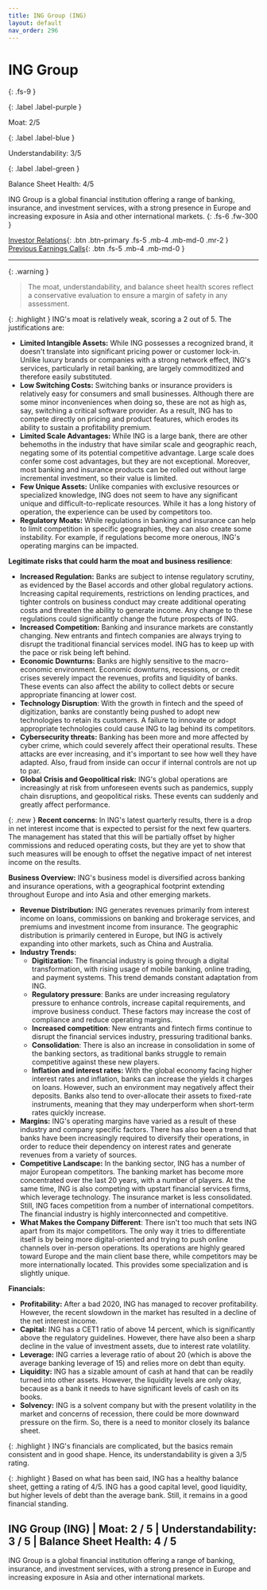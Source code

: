 ```yaml
---
title: ING Group (ING)
layout: default
nav_order: 296
---
```


# ING Group
{: .fs-9 }

{: .label .label-purple }

Moat: 2/5

{: .label .label-blue }

Understandability: 3/5

{: .label .label-green }

Balance Sheet Health: 4/5

ING Group is a global financial institution offering a range of banking, insurance, and investment services, with a strong presence in Europe and increasing exposure in Asia and other international markets.
{: .fs-6 .fw-300 }

[Investor Relations](https://www.google.com/search?q=ING+investor+relations){: .btn .btn-primary .fs-5 .mb-4 .mb-md-0 .mr-2 }
[Previous Earnings Calls](https://discountingcashflows.com/company/ING/transcripts/){: .btn .fs-5 .mb-4 .mb-md-0 }

---

{: .warning }
>The moat, understandability, and balance sheet health scores reflect a conservative evaluation to ensure a margin of safety in any assessment.



{: .highlight }
ING's moat is relatively weak, scoring a 2 out of 5. The justifications are:
*   **Limited Intangible Assets:** While ING possesses a recognized brand, it doesn't translate into significant pricing power or customer lock-in. Unlike luxury brands or companies with a strong network effect, ING's services, particularly in retail banking, are largely commoditized and therefore easily substituted.
*   **Low Switching Costs:** Switching banks or insurance providers is relatively easy for consumers and small businesses. Although there are some minor inconveniences when doing so, these are not as high as, say, switching a critical software provider. As a result, ING has to compete directly on pricing and product features, which erodes its ability to sustain a profitability premium.
*   **Limited Scale Advantages:** While ING is a large bank, there are other behemoths in the industry that have similar scale and geographic reach, negating some of its potential competitive advantage. Large scale does confer some cost advantages, but they are not exceptional. Moreover, most banking and insurance products can be rolled out without large incremental investment, so their value is limited.
*   **Few Unique Assets:** Unlike companies with exclusive resources or specialized knowledge, ING does not seem to have any significant unique and difficult-to-replicate resources. While it has a long history of operation, the experience can be used by competitors too.
*   **Regulatory Moats:** While regulations in banking and insurance can help to limit competition in specific geographies, they can also create some instability. For example, if regulations become more onerous, ING's operating margins can be impacted.

**Legitimate risks that could harm the moat and business resilience**:
*   **Increased Regulation:** Banks are subject to intense regulatory scrutiny, as evidenced by the Basel accords and other global regulatory actions. Increasing capital requirements, restrictions on lending practices, and tighter controls on business conduct may create additional operating costs and threaten the ability to generate income. Any change to these regulations could significantly change the future prospects of ING.
*   **Increased Competition:** Banking and insurance markets are constantly changing. New entrants and fintech companies are always trying to disrupt the traditional financial services model. ING has to keep up with the pace or risk being left behind.
*   **Economic Downturns:** Banks are highly sensitive to the macro-economic environment. Economic downturns, recessions, or credit crises severely impact the revenues, profits and liquidity of banks. These events can also affect the ability to collect debts or secure appropriate financing at lower cost.
*  **Technology Disruption**: With the growth in fintech and the speed of digitization, banks are constantly being pushed to adopt new technologies to retain its customers. A failure to innovate or adopt appropriate technologies could cause ING to lag behind its competitors.
*   **Cybersecurity threats:** Banking has been more and more affected by cyber crime, which could severely affect their operational results. These attacks are ever increasing, and it's important to see how well they have adapted. Also, fraud from inside can occur if internal controls are not up to par.
*   **Global Crisis and Geopolitical risk:** ING's global operations are increasingly at risk from unforeseen events such as pandemics, supply chain disruptions, and geopolitical risks. These events can suddenly and greatly affect performance.

{: .new }
**Recent concerns**: In ING's latest quarterly results, there is a drop in net interest income that is expected to persist for the next few quarters. The management has stated that this will be partially offset by higher commissions and reduced operating costs, but they are yet to show that such measures will be enough to offset the negative impact of net interest income on the results.

**Business Overview:**
ING's business model is diversified across banking and insurance operations, with a geographical footprint extending throughout Europe and into Asia and other emerging markets. 

*   **Revenue Distribution:** ING generates revenues primarily from interest income on loans, commissions on banking and brokerage services, and premiums and investment income from insurance. The geographic distribution is primarily centered in Europe, but ING is actively expanding into other markets, such as China and Australia.
*   **Industry Trends:**
    *   **Digitization:** The financial industry is going through a digital transformation, with rising usage of mobile banking, online trading, and payment systems. This trend demands constant adaptation from ING.
    *   **Regulatory pressure**: Banks are under increasing regulatory pressure to enhance controls, increase capital requirements, and improve business conduct. These factors may increase the cost of compliance and reduce operating margins.
    *   **Increased competition**: New entrants and fintech firms continue to disrupt the financial services industry, pressuring traditional banks.
    *   **Consolidation**: There is also an increase in consolidation in some of the banking sectors, as traditional banks struggle to remain competitive against these new players.
    *   **Inflation and interest rates:** With the global economy facing higher interest rates and inflation, banks can increase the yields it charges on loans. However, such an environment may negatively affect their deposits. Banks also tend to over-allocate their assets to fixed-rate instruments, meaning that they may underperform when short-term rates quickly increase.
*   **Margins:** ING's operating margins have varied as a result of these industry and company specific factors. There has also been a trend that banks have been increasingly required to diversify their operations, in order to reduce their dependency on interest rates and generate revenues from a variety of sources.
*   **Competitive Landscape:** In the banking sector, ING has a number of major European competitors. The banking market has become more concentrated over the last 20 years, with a number of players. At the same time, ING is also competing with upstart financial services firms, which leverage technology.
  The insurance market is less consolidated. Still, ING faces competition from a number of international competitors. The financial industry is highly interconnected and competitive.
*   **What Makes the Company Different**: There isn't too much that sets ING apart from its major competitors. The only way it tries to differentiate itself is by being more digital-oriented and trying to push online channels over in-person operations. Its operations are highly geared toward Europe and the main client base there, while competitors may be more internationally located. This provides some specialization and is slightly unique.

**Financials:**

*   **Profitability:** After a bad 2020, ING has managed to recover profitability. However, the recent slowdown in the market has resulted in a decline of the net interest income.
*   **Capital:** ING has a CET1 ratio of above 14 percent, which is significantly above the regulatory guidelines. However, there have also been a sharp decline in the value of investment assets, due to interest rate volatility.
*   **Leverage:** ING carries a leverage ratio of about 20 (which is above the average banking leverage of 15) and relies more on debt than equity.
*   **Liquidity:** ING has a sizable amount of cash at hand that can be readily turned into other assets. However, the liquidity levels are only okay, because as a bank it needs to have significant levels of cash on its books.
*   **Solvency:** ING is a solvent company but with the present volatility in the market and concerns of recession, there could be more downward pressure on the firm. So, there is a need to monitor closely its balance sheet.

{: .highlight }
ING's financials are complicated, but the basics remain consistent and in good shape. Hence, its understandability is given a 3/5 rating.

{: .highlight }
Based on what has been said, ING has a healthy balance sheet, getting a rating of 4/5. ING has a good capital level, good liquidity, but higher levels of debt than the average bank. Still, it remains in a good financial standing.

## ING Group (ING) | Moat: 2 / 5 | Understandability: 3 / 5 | Balance Sheet Health: 4 / 5
ING Group is a global financial institution offering a range of banking, insurance, and investment services, with a strong presence in Europe and increasing exposure in Asia and other international markets.
